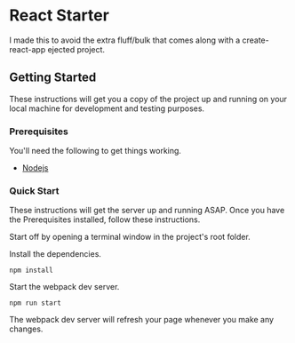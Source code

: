 # React Starter

I made this to avoid the extra fluff/bulk that comes along with a create-react-app ejected project.

## Getting Started

These instructions will get you a copy of the project up and running on your local machine for development and testing purposes.

### Prerequisites

You'll need the following to get things working.

* [Nodejs](https://nodejs.org/en/download/)

### Quick Start

These instructions will get the server up and running ASAP. Once you have the Prerequisites installed, follow these instructions.

Start off by opening a terminal window in the project's root folder.

Install the dependencies.

```
npm install
```

Start the webpack dev server.

```
npm run start
```

The webpack dev server will refresh your page whenever you make any changes.
